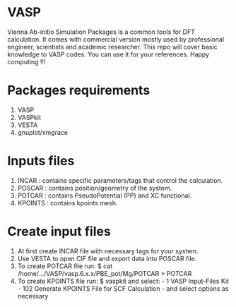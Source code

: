 # VASP
Vienna Ab-initio Simulation Packages is a common tools for DFT calculation. It comes with commercial version mostly used by professional engineer, scientists and academic researcher. This repo will cover basic knowledge to VASP codes. You can use it for your references. Happy computing !!!

# Packages requirements
1. VASP 
2. VASPkit
3. VESTA
4. gnuplot/xmgrace

# Inputs files
1. INCAR : contains specific parameters/tags that control the calculation.
2. POSCAR : contains position/geometry of the system.
3. POTCAR : contains PseudoPotential (PP) and XC functional.
4. KPOINTS : contains kpoints mesh.

# Create input files
1. At first create INCAR file with necessary tags for your system.
2. Use VESTA to open CIF file and export data into POSCAR file.
3. To create POTCAR file run: $ cat /home/.../VASP/vasp.6.x.x/PBE_pot/Mg/POTCAR > POTCAR
4. To create KPOINTS file run: $ vaspkit
    and select: - 1 VASP Input-Files Kit
	     	- 102 Generate KPOINTS File for SCF Calculation
	   	- and select options as necessary
